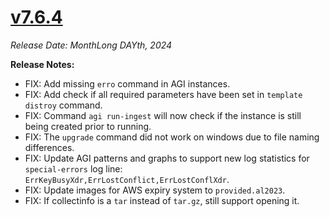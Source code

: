 # [v7.6.4](https://github.com/aerospike/aerolab/releases/tag/7.6.4)

_Release Date: MonthLong DAYth, 2024_

**Release Notes:**
* FIX: Add missing `erro` command in AGI instances.
* FIX: Add check if all required parameters have been set in `template distroy` command.
* FIX: Command `agi run-ingest` will now check if the instance is still being created prior to running.
* FIX: The `upgrade` command did not work on windows due to file naming differences.
* FIX: Update AGI patterns and graphs to support new log statistics for `special-errors` log line: `ErrKeyBusyXdr,ErrLostConflict,ErrLostConflXdr`.
* FIX: Update images for AWS expiry system to `provided.al2023`.
* FIX: If collectinfo is a `tar` instead of `tar.gz`, still support opening it.
